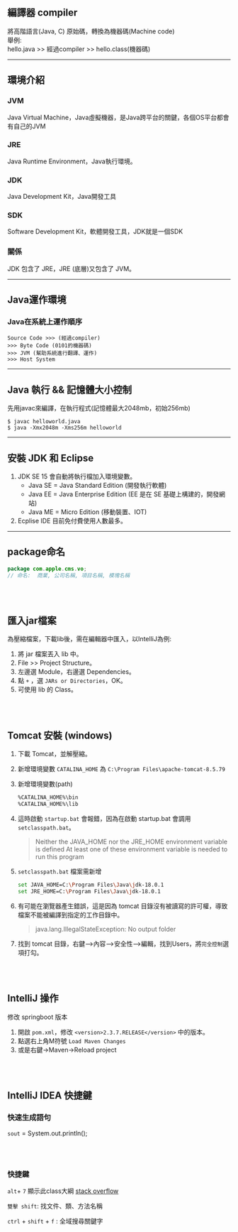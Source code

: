 ## 編譯器 compiler
將高階語言(Java, C) 原始碼，轉換為機器碼(Machine code)   
舉例:  
hello.java >> 經過compiler >> hello.class(機器碼)

<hr>

## 環境介紹
### JVM
Java Virtual Machine，Java虛擬機器，是Java跨平台的關鍵，各個OS平台都會有自己的JVM

### JRE
Java Runtime Environment，Java執行環境。

### JDK
Java Development Kit，Java開發工具

### SDK
Software Development Kit，軟體開發工具，JDK就是一個SDK  

### 關係
JDK 包含了 JRE，JRE (底層)又包含了 JVM。

<hr>


## Java運作環境
### Java在系統上運作順序
```
Source Code >>> (經過compiler)
>>> Byte Code (0101的機器碼)
>>> JVM (幫助系統進行翻譯、運作)
>>> Host System
```


<hr>

## Java 執行 && 記憶體大小控制
先用javac來編譯，在執行程式(記憶體最大2048mb，初始256mb)
```
$ javac helloworld.java
$ java -Xmx2048m -Xms256m helloworld
```

<hr>

## 安裝 JDK 和 Eclipse
1. JDK SE 15 會自動將執行檔加入環境變數。
    * Java SE = Java Standard Edition (開發執行軟體)
    * Java EE = Java Enterprise Edition (EE 是在 SE 基礎上構建的，開發網站)
    * Java ME = Micro Edition (移動裝置、IOT)
2. Ecplise IDE 目前免付費使用人數最多。

<hr>

## package命名
```java
package com.apple.cms.vo;
// 命名:  商業, 公司名稱, 項目名稱, 模塊名稱
```

<br/>

<br/>

## 匯入jar檔案
為壓縮檔案，下載lib後，需在編輯器中匯入，以IntelliJ為例:
1. 將 jar 檔案丟入 lib 中。
2. File >> Project Structure。
3. 左邊選 Module，右邊選 Dependencies。
4. 點 `+` ，選 `JARs or Directories`，OK。
5. 可使用 lib 的 Class。

<br/>

<br/>

## Tomcat 安裝 (windows)
1. 下載 Tomcat，並解壓縮。
2. 新增環境變數 `CATALINA_HOME` 為 `C:\Program Files\apache-tomcat-8.5.79`

3. 新增環境變數(path)

    ```sh
    %CATALINA_HOME%\bin
    %CATALINA_HOME%\lib
    ```

4. 這時啟動 `startup.bat` 會報錯，因為在啟動 startup.bat 會調用 `setclasspath.bat`。

    > Neither the JAVA_HOME nor the JRE_HOME environment variable is defined
At least one of these environment variable is needed to run this program

5. `setclasspath.bat` 檔案需新增
    ```sh
    set JAVA_HOME=C:\Program Files\Java\jdk-18.0.1
    set JRE_HOME=C:\Program Files\Java\jdk-18.0.1
    ```

6. 有可能在瀏覽器產生錯誤，這是因為 tomcat 目錄沒有被讀寫的許可權，導致檔案不能被編譯到指定的工作目錄中。

    > java.lang.IllegalStateException: No output folder

7. 找到 tomcat 目錄，右鍵—>內容—>安全性—>編輯，找到Users，將`完全控制`選項打勾。

<br/>

<br/>

## IntelliJ 操作
修改 springboot 版本
1. 開啟 `pom.xml`，修改 `<version>2.3.7.RELEASE</version>` 中的版本。
2. 點選右上角M符號 `Load Maven Changes`
3. 或是右鍵->Maven->Reload project


<br/>

<br/>

## IntelliJ IDEA 快捷鍵
### 快速生成語句

`sout` =  System.out.println();


<br/>

<br/>

### 快捷鍵
`alt`+ `7` 顯示此class大綱 [stack overflow](https://stackoverflow.com/questions/31752352/eclipses-outline-window-equivalent-in-intellij)

`雙擊 shift`: 找文件、類、方法名稱

`ctrl` + `shift` + `f` : 全域搜尋關鍵字
